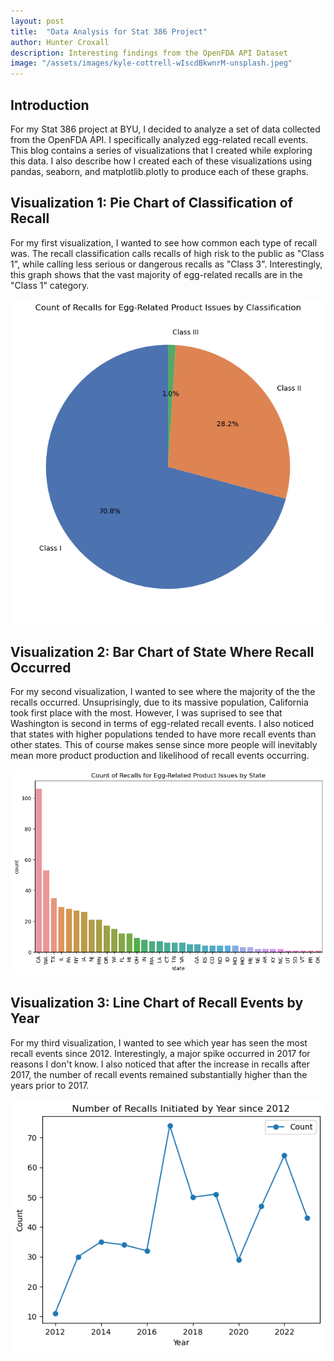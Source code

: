 ```yaml
---
layout: post
title:  "Data Analysis for Stat 386 Project"
author: Hunter Croxall
description: Interesting findings from the OpenFDA API Dataset
image: "/assets/images/kyle-cottrell-wIscdBkwnrM-unsplash.jpeg"
---
```


## Introduction
For my Stat 386 project at BYU, I decided to analyze a set of data collected from the OpenFDA API. I specifically analyzed egg-related recall events. This blog contains a series of visualizations that I created while exploring this data. I also describe how I created each of these visualizations using pandas, seaborn, and matplotlib.plotly to produce each of these graphs. 


## Visualization 1: Pie Chart of Classification of Recall
For my first visualization, I wanted to see how common each type of recall was. The recall classification calls recalls of high risk to the public as "Class 1", while calling less serious or dangerous recalls as "Class 3". Interestingly, this graph shows that the vast majority of egg-related recalls are in the "Class 1" category.

![Look at this wonderful graph!](/assets/images/pie_chart_classification.png "Proportion By Classification")


## Visualization 2: Bar Chart of State Where Recall Occurred
For my second visualization, I wanted to see where the majority of the the recalls occurred. Unsuprisingly, due to its massive population, California took first place with the most. However, I was suprised to see that Washington is second in terms of egg-related recall events. I also noticed that states with higher populations tended to have more recall events than other states. This of course makes sense since more people will inevitably mean more product production and likelihood of recall events occurring.

![Look at this wonderful graph!](/assets/images/count_by_state.png "Count By State")


## Visualization 3: Line Chart of Recall Events by Year
For my third visualization, I wanted to see which year has seen the most recall events since 2012. Interestingly, a major spike occurred in 2017 for reasons I don't know. I also noticed that after the increase in recalls after 2017, the number of recall events remained substantially higher than the years prior to 2017. 

![Look at this wonderful graph!](/assets/images/line_graph.png "Line Graph by Year")



